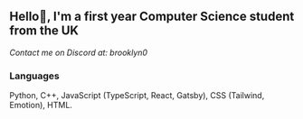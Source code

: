 ## Hello👋, I'm a first year Computer Science student from the UK
*Contact me on Discord at: brooklyn0*

### Languages
Python, C++, JavaScript (TypeScript, React, Gatsby), CSS (Tailwind, Emotion), HTML.

